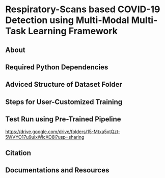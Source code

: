 # Respiratory-Scans based COVID-19 Detection using Multi-Modal Multi-Task Learning Framework

## About

## Required Python Dependencies

## Adviced Structure of Dataset Folder

## Steps for User-Customized Training

## Test Run using Pre-Trained Pipeline

https://drive.google.com/drive/folders/15-Mtxa5xtQzt-5WVYO17u9uixWlcXO8l?usp=sharing

## Citation

## Documentations and Resources
